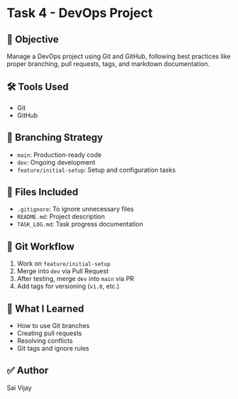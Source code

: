 # Task 4 - DevOps Project

## 🎯 Objective
Manage a DevOps project using Git and GitHub, following best practices like proper branching, pull requests, tags, and markdown documentation.

## 🛠️ Tools Used
- Git
- GitHub

## 📂 Branching Strategy
- `main`: Production-ready code
- `dev`: Ongoing development
- `feature/initial-setup`: Setup and configuration tasks

## 📄 Files Included
- `.gitignore`: To ignore unnecessary files
- `README.md`: Project description
- `TASK_LOG.md`: Task progress documentation

## 🚀 Git Workflow
1. Work on `feature/initial-setup`
2. Merge into `dev` via Pull Request
3. After testing, merge `dev` into `main` via PR
4. Add tags for versioning (`v1.0`, etc.)

## 🧪 What I Learned
- How to use Git branches
- Creating pull requests
- Resolving conflicts
- Git tags and ignore rules

## ✅ Author
Sai Vijay
